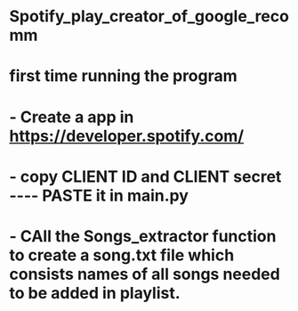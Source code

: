 # Spotify_play_creator_of_google_recomm

# first time running the program
# - Create a app in https://developer.spotify.com/
# - copy CLIENT ID and CLIENT secret ---- PASTE it in main.py
# - CAll the Songs_extractor function to create a song.txt file which consists names of all songs needed to be added in playlist.
# 
